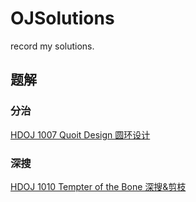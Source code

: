 # OJSolutions
record my solutions.

## 题解

### 分治
[HDOJ 1007 Quoit Design 圆环设计](https://blog.whff521.xyz/2024/09/11/HDOJ-1007-Quoit-Design-%E5%9C%86%E7%8E%AF%E8%AE%BE%E8%AE%A1/)

### 深搜
[HDOJ 1010 Tempter of the Bone 深搜&剪枝](https://blog.whff521.xyz/2024/09/12/HDOJ-1010-Tempter-of-the-Bone-%E6%B7%B1%E6%90%9C-%E5%89%AA%E6%9E%9D/)